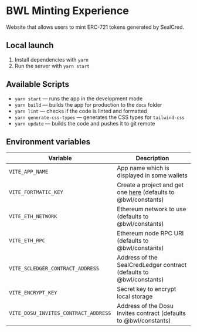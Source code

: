 # BWL Minting Experience

Website that allows users to mint ERC-721 tokens generated by SealCred.

## Local launch

1. Install dependencies with `yarn`
2. Run the server with `yarn start`

## Available Scripts

- `yarn start` — runs the app in the development mode
- `yarn build` — builds the app for production to the `docs` folder
- `yarn lint` — checks if the code is linted and formatted
- `yarn generate-css-types` — generates the CSS types for `tailwind-css`
- `yarn update` — builds the code and pushes it to git remote

## Environment variables

| Variable                             | Description                                                                                        |
| ------------------------------------ | -------------------------------------------------------------------------------------------------- |
| `VITE_APP_NAME`                      | App name which is displayed in some wallets                                                        |
| `VITE_FORTMATIC_KEY`                 | Create a project and get one [here](https://dashboard.fortmatic.com/) (defaults to @bwl/constants) |
| `VITE_ETH_NETWORK`                   | Ethereum network to use (defaults to @bwl/constants)                                               |
| `VITE_ETH_RPC`                       | Ethereum node RPC URI (defaults to @bwl/constants)                                                 |
| `VITE_SCLEDGER_CONTRACT_ADDRESS`     | Address of the SealCredLedger contract (defaults to @bwl/constants)                                |
| `VITE_ENCRYPT_KEY`                   | Secret key to encrypt local storage                                                                |
| `VITE_DOSU_INVITES_CONTRACT_ADDRESS` | Address of the Dosu Invites contract (defaults to @bwl/constants)                                  |

